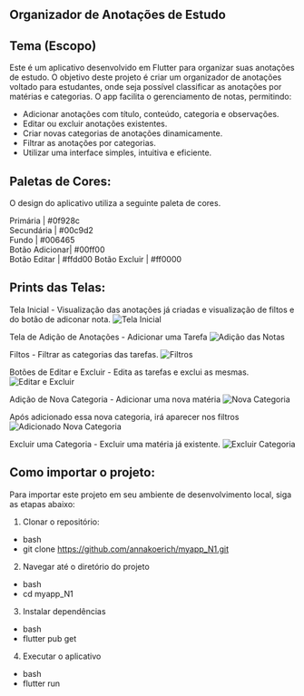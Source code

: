 Organizador de Anotações de Estudo
-
Tema (Escopo)
-
Este é um aplicativo desenvolvido em Flutter para organizar suas anotações de estudo. O objetivo deste projeto é criar um organizador de anotações voltado para estudantes, onde seja possível classificar as anotações por matérias e categorias. O app facilita o gerenciamento de notas, permitindo:

- Adicionar anotações com título, conteúdo, categoria e observações.
- Editar ou excluir anotações existentes.
- Criar novas categorias de anotações dinamicamente.
- Filtrar as anotações por categorias.
- Utilizar uma interface simples, intuitiva e eficiente.

Paletas de Cores:
-
O design do aplicativo utiliza a seguinte paleta de cores.

Primária       | #0f928c   
Secundária     | #00c9d2  
Fundo          | #006465   
Botão Adicionar| #00ff00  
Botão Editar   | #ffdd00
Botão Excluir  | #ff0000

Prints das Telas: 
- 
Tela Inicial - Visualização das anotações já criadas e visualização de filtos e do botão de adiconar nota.
![Tela Inicial](https://github.com/user-attachments/assets/0b311623-5dae-4e3b-bb9c-ab970b63f474)

Tela de Adição de Anotações - Adicionar uma Tarefa
![Adição das Notas](https://github.com/user-attachments/assets/5c64a7dc-9cc6-497a-a1fb-4545d39fb519)

Filtos - Filtrar as categorias das tarefas.
![Filtros](https://github.com/user-attachments/assets/0282b925-6986-47a6-8e17-6f26df19aa12)

Botões de Editar e Excluir - Edita as tarefas e exclui as mesmas.
![Editar e Excluir](https://github.com/user-attachments/assets/4e025dc6-df4d-4df0-9b23-c166cf2dea97)

Adição de Nova Categoria - Adicionar uma nova matéria
![Nova Categoria](https://github.com/user-attachments/assets/7f43a62c-399f-4de2-96c6-efaaa5bdd237)

Após adicionado essa nova categoria, irá aparecer nos filtros
![Adicionado Nova Categoria](https://github.com/user-attachments/assets/fc72f35b-5a2d-4f4d-a7e2-376f579dcb2b)

Excluir uma Categoria - Excluir uma matéria já existente.
![Excluir Categoria](https://github.com/user-attachments/assets/7ac5c516-9f89-469d-81e3-3b4ca05e3f52)

Como importar o projeto: 
-
Para importar este projeto em seu ambiente de desenvolvimento local, siga as etapas abaixo:

1. Clonar o repositório:
- bash
- git clone https://github.com/annakoerich/myapp_N1.git

2. Navegar até o diretório do projeto
- bash
- cd myapp_N1

3. Instalar dependências
- bash
- flutter pub get

4. Executar o aplicativo
- bash
- flutter run
